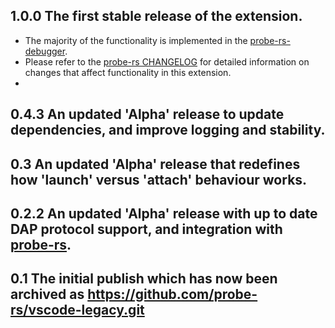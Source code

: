 ## 1.0.0 The first stable release of the extension. 
- The majority of the functionality is implemented in the [probe-rs-debugger](https://github.com/probe-rs/probe-rs/tree/master/debugger).
- Please refer to the [probe-rs CHANGELOG](https://github.com/probe-rs/probe-rs/blob/master/CHANGELOG.md) for detailed information on changes that affect functionality in this extension.
- 

## 0.4.3 An updated 'Alpha' release to update dependencies, and improve logging and stability.

## 0.3 An updated 'Alpha' release that redefines how 'launch' versus 'attach' behaviour works.

## 0.2.2 An updated 'Alpha' release with up to date DAP protocol support, and integration with [probe-rs](https://github.com/probe-rs/probe-rs). 

## 0.1 The initial publish which has now been archived as https://github.com/probe-rs/vscode-legacy.git
